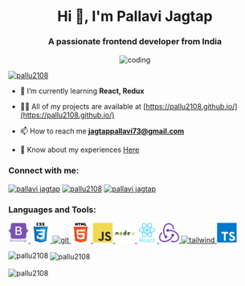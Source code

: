 <h1 align="center">Hi 👋, I'm Pallavi Jagtap</h1>

<h3 align="center">A passionate frontend developer from India</h3>
<p align="center"><img alt="coding" width="400" align="center" src="https://miro.medium.com/max/1050/1*qdAW1TjCN57h1lbuuzvchg.gif"></p>

<p align="left"> <a href="https://github.com/ryo-ma/github-profile-trophy"><img src="https://github-profile-trophy.vercel.app/?username=pallu2108" alt="pallu2108" /></a> </p>

- 🌱 I’m currently learning **React, Redux**

- 👨‍💻 All of my projects are available at [https://pallu2108.github.io/](https://pallu2108.github.io/)

- 📫 How to reach me **jagtappallavi73@gmail.com**

- 📄 Know about my experiences [Here](https://drive.google.com/file/d/1ASA7HaPAKWP5mf4e81f1bk525nM-FBLP/view?usp=sharing)

<h3 align="left">Connect with me:</h3>
<p align="left">
<a href="https://www.linkedin.com/in/pallavi-jagtap-564b781b0/" target="blank"><img align="center" src="https://raw.githubusercontent.com/rahuldkjain/github-profile-readme-generator/master/src/images/icons/Social/linked-in-alt.svg" alt="pallavi jagtap" height="30" width="40" /></a>
<a href="https://codesandbox.com/pallu2108" target="blank"><img align="center" src="https://raw.githubusercontent.com/rahuldkjain/github-profile-readme-generator/master/src/images/icons/Social/codesandbox.svg" alt="pallu2108" height="30" width="40" /></a>
<a href="https://fb.com/pallavi jagtap" target="blank"><img align="center" src="https://raw.githubusercontent.com/rahuldkjain/github-profile-readme-generator/master/src/images/icons/Social/facebook.svg" alt="pallavi jagtap" height="30" width="40" /></a>
</p>

<h3 align="left">Languages and Tools:</h3>
<p align="left"> <a href="https://getbootstrap.com" target="_blank" rel="noreferrer"> <img src="https://raw.githubusercontent.com/devicons/devicon/master/icons/bootstrap/bootstrap-plain-wordmark.svg" alt="bootstrap" width="40" height="40"/> </a> <a href="https://www.w3schools.com/css/" target="_blank" rel="noreferrer"> <img src="https://raw.githubusercontent.com/devicons/devicon/master/icons/css3/css3-original-wordmark.svg" alt="css3" width="40" height="40"/> </a> <a href="https://git-scm.com/" target="_blank" rel="noreferrer"> <img src="https://www.vectorlogo.zone/logos/git-scm/git-scm-icon.svg" alt="git" width="40" height="40"/> </a> <a href="https://www.w3.org/html/" target="_blank" rel="noreferrer"> <img src="https://raw.githubusercontent.com/devicons/devicon/master/icons/html5/html5-original-wordmark.svg" alt="html5" width="40" height="40"/> </a> <a href="https://developer.mozilla.org/en-US/docs/Web/JavaScript" target="_blank" rel="noreferrer"> <img src="https://raw.githubusercontent.com/devicons/devicon/master/icons/javascript/javascript-original.svg" alt="javascript" width="40" height="40"/> </a> <a href="https://nodejs.org" target="_blank" rel="noreferrer"> <img src="https://raw.githubusercontent.com/devicons/devicon/master/icons/nodejs/nodejs-original-wordmark.svg" alt="nodejs" width="40" height="40"/> </a> <a href="https://reactjs.org/" target="_blank" rel="noreferrer"> <img src="https://raw.githubusercontent.com/devicons/devicon/master/icons/react/react-original-wordmark.svg" alt="react" width="40" height="40"/> </a> <a href="https://redux.js.org" target="_blank" rel="noreferrer"> <img src="https://raw.githubusercontent.com/devicons/devicon/master/icons/redux/redux-original.svg" alt="redux" width="40" height="40"/> </a> <a href="https://tailwindcss.com/" target="_blank" rel="noreferrer"> <img src="https://www.vectorlogo.zone/logos/tailwindcss/tailwindcss-icon.svg" alt="tailwind" width="40" height="40"/> </a> <a href="https://www.typescriptlang.org/" target="_blank" rel="noreferrer"> <img src="https://raw.githubusercontent.com/devicons/devicon/master/icons/typescript/typescript-original.svg" alt="typescript" width="40" height="40"/> </a> </p>

<p><img align="left" src="https://github-readme-stats.vercel.app/api/top-langs?username=pallu2108&show_icons=true&locale=en&layout=compact" alt="pallu2108" /></p>

<p>&nbsp;<img align="center" src="https://github-readme-stats.vercel.app/api?username=pallu2108&show_icons=true&locale=en" alt="pallu2108" /></p>

<p><img align="center" src="https://github-readme-streak-stats.herokuapp.com/?user=pallu2108&" alt="pallu2108" /></p>
